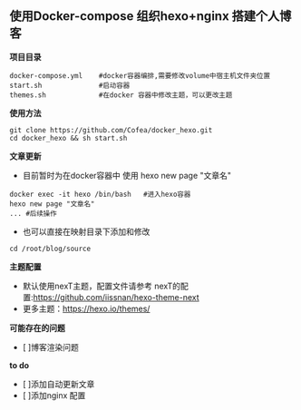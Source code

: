 ## 使用Docker-compose 组织hexo+nginx 搭建个人博客
**项目目录**
```shell
docker-compose.yml    #docker容器编排,需要修改volume中宿主机文件夹位置
start.sh              #启动容器
themes.sh             #在docker 容器中修改主题，可以更改主题
```

**使用方法**
```shell
git clone https://github.com/Cofea/docker_hexo.git 
cd docker_hexo && sh start.sh
```


**文章更新**
* 目前暂时为在docker容器中 使用 hexo new page "文章名"
```shell
docker exec -it hexo /bin/bash   #进入hexo容器
hexo new page "文章名"
... #后续操作
```
* 也可以直接在映射目录下添加和修改

```shell
cd /root/blog/source
```


**主题配置**
* 默认使用nexT主题，配置文件请参考 nexT的配置:https://github.com/iissnan/hexo-theme-next
* 更多主题：https://hexo.io/themes/

**可能存在的问题**
- [ ]博客渲染问题 


**to do**
- [ ]添加自动更新文章
- [ ]添加nginx 配置





